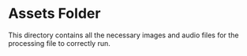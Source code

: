 # Assets Folder

This directory contains all the necessary images and audio files for the processing file to correctly run.
